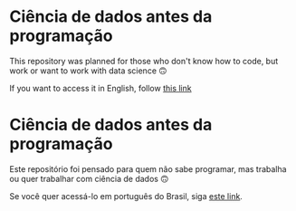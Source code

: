 # Ciência de dados antes da programação

This repository was planned for those who don't know how to code, but work or want to work with data science 🙃

If you want to access it in English, follow [this link](en/README.md)

# Ciência de dados antes da programação

Este repositório foi pensado para quem não sabe programar, mas trabalha ou quer trabalhar com ciência de dados 🙃

Se você quer acessá-lo em português do Brasil, siga [este link](pt-br/README.md).



